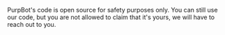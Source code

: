 PurpBot's code is open source for safety purposes only. You can still use our code, but you are not allowed to claim that it's yours, we will have to reach out to you.
